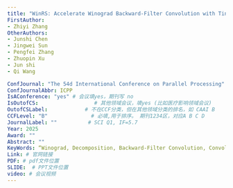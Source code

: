 ```yaml
---
title: "WinRS: Accelerate Winograd Backward-Filter Convolution with Tiny Workspace"
FirstAuthor: 
- Zhiyi Zhang
OtherAuthors:
- Junshi Chen
- Jingwei Sun
- Pengfei Zhang
- Zhuopin Xu
- Jun shi
- Qi Wang

ConfJournal: "The 54d International Conference on Parallel Processing" # 投稿出版社/会议
ConfJournalAbbr: ICPP
IsAConference: "yes" # 会议填yes，期刊写 no
IsOutofCS:                  # 其他领域会议，填yes (比如医疗影响领域会议)
OutofCSLabel:            # 不在CCF分类，但在其他领域分类的排名，如 CAAI B
CCFLevel: "B"              # 必填,用于排序。 期刊1234区，对应A B C D
JournalLabel: ""          # SCI Q1, IF=5.7 
Year: 2025
Award: ""
Abstract: ""
KeyWords: “Winograd, Decomposition, Backward-Filter Convolution, Convolutional Neural Networks, GPU”
Link: # 官网链接 
PDF: # pdf文件位置
SLIDE:  # PPT文件位置
video: # 会议视频
---
```

